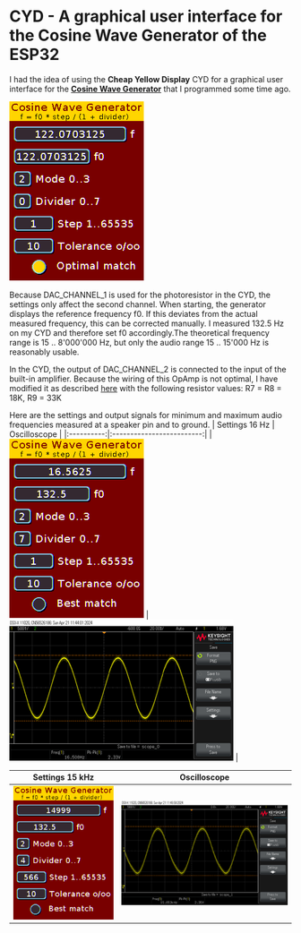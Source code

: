 # CYD - A graphical user interface for the Cosine Wave Generator of the ESP32
I had the idea of using the **Cheap Yellow Display** CYD for a graphical user 
interface for the [**Cosine Wave Generator**](https://www.dodeka.ch/CosineWaveGenerator.html) 
that I programmed some time ago.

![img1](images/screenf0.png)

Because DAC_CHANNEL_1 is used for the photoresistor in the CYD, the settings 
only affect the second channel. When starting, the generator displays the 
reference frequency f0. If this deviates from the actual measured frequency, 
this can be corrected manually. I measured 132.5 Hz on my CYD and therefore 
set f0 accordingly.The theoretical frequency range is 15 .. 8'000'000 Hz, 
but only the audio range 15 .. 15'000 Hz is reasonably usable.

In the CYD, the output of DAC_CHANNEL_2 is connected to the input of the 
built-in amplifier. Because the wiring of this OpAmp is not optimal, I have
modified it as described [here](https://www.youtube.com/watch?app=desktop&v=6JCLHIXXVus) 
with the following resistor values: R7 = R8 = 18K, R9 = 33K 

Here are the settings and output signals for minimum and maximum audio frequencies 
measured at a speaker pin and to ground.
| Settings 16 Hz | Oscilloscope |
|:----------:|:-------------------------:|
| ![img2](images/screen16Hz.png) | ![img3](images/scope16Hz.png) |

| Settings 15 kHz | Oscilloscope |
|:----------:|:-------------------------:|
| ![img4](images/screen15kHz.png) | ![img5](images/scope15kHz.png) |
